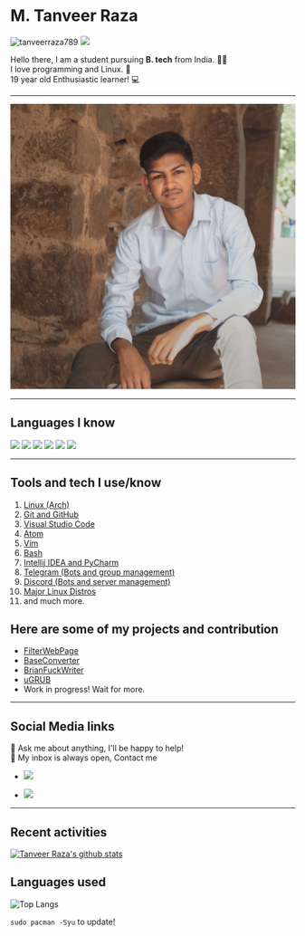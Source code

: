 # M. Tanveer Raza
 <p align="left">  <img src=https://komarev.com/ghpvc/?username=tanveerraza789 alt=tanveerraza789> 
<img src=https://img.shields.io/github/followers/tanveerraza789?label=Followers&style=flat>
</p> 
 

Hello there, I am a student pursuing **B. tech** from India. 👨‍💻 <br>
I love programming and Linux. 🤖 <br>
19 year old Enthusiastic learner! 💻 <br>

---

![Me.jpg](https://github.com/tanveerraza789/tanveerraza789/raw/master/ME.jpeg)

---

## Languages I know
 <p align="left"> 
 <img src="https://img.shields.io/badge/C-%E2%98%85%E2%98%85%E2%98%85%E2%98%85%E2%98%85-brightgreen" >
 <img src="https://img.shields.io/badge/C%2B%2B-%E2%98%85%E2%98%85%E2%98%85%E2%98%85%E2%98%85-brightgreen" >
 <img src="https://img.shields.io/badge/Java-%E2%98%85%E2%98%85%E2%98%85%E2%98%85%E2%98%86-brightgreen" >
 <img src="https://img.shields.io/badge/Python-%E2%98%85%E2%98%85%E2%98%85%E2%98%86%E2%98%86-brightgreen" >
 <img src="https://img.shields.io/badge/JavaScript-%E2%98%85%E2%98%85%E2%98%85%E2%98%86%E2%98%86-brightgreen" >
 <img src="https://img.shields.io/badge/HTML/CSS-%E2%98%85%E2%98%85%E2%98%85%E2%98%86%E2%98%86-brightgreen" >
 </p>

---
## Tools and tech I use/know
1. [Linux (Arch)](archlinux.org)
2. [Git and GitHub](git-scm.com)
3. [Visual Studio Code](https://code.visualstudio.com/)
4. [Atom](atom.io)
5. [Vim](vim.org)
6. [Bash](https://en.wikipedia.org/wiki/Bash_%28Unix_shell%29)
7. [Intellij IDEA and PyCharm](https://www.jetbrains.com/idea/)
8. [Telegram (Bots and group management)](telegram.org)
9. [Discord (Bots and server management)](https://discord.com/)
10. [Major Linux Distros](distrowatch.com)
11. and much more.
## Here are some of my projects and contribution

 - [FilterWebPage](https://tanveerraza789.github.io/FilterWebPage/)
 - [BaseConverter](https://github.com/tanveerraza789/BaseConverter)
 - [BrianFuckWriter](https://github.com/tanveerraza789/BrainFuckWriter)
 - [uGRUB](https://github.com/tanveerraza789/uGRUB)
 - Work in progress! Wait for more.
---

## Social Media links
💬 Ask me about anything, I'll be happy to help! <br>
💬 My inbox is always open, Contact me 

 - <p align="left"><img src="https://img.shields.io/badge/Gmail-tanveerraza789%40gmail.com-orange?style=flat&logo=gmail"></p>
 - <p align="left"><img src="https://img.shields.io/badge/Telegram-atamakahere-orange?style=flat&logo=telegram"></p>
 
---
## Recent activities
[![Tanveer Raza's github stats](https://github-readme-stats.vercel.app/api?username=tanveerraza789)](github.com/tanveerraza789)

## Languages used
![Top Langs](https://github-readme-stats.vercel.app/api/top-langs/?username=tanveerraza789)


``` sudo pacman -Syu ``` to update!
